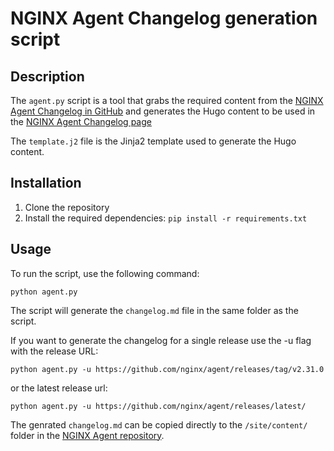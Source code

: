# NGINX Agent Changelog generation script

## Description
The `agent.py` script is a tool that grabs the required content from the [NGINX Agent Changelog in GitHub](https://github.com/nginx/agent/releases) and generates the Hugo content to be used in the [NGINX Agent Changelog page](https://docs.nginx.com/nginx-agent/changelog/)

The `template.j2` file is the Jinja2 template used to generate the Hugo content.

## Installation
1. Clone the repository
2. Install the required dependencies: `pip install -r requirements.txt`

## Usage
To run the script, use the following command:

`python agent.py`

The script will generate the `changelog.md` file in the same folder as the script.

If you want to generate the changelog for a single release use the -u flag with the release URL:

`python agent.py -u https://github.com/nginx/agent/releases/tag/v2.31.0`

or the latest release url:

`python agent.py -u https://github.com/nginx/agent/releases/latest/`

The genrated `changelog.md` can be copied directly to the `/site/content/` folder in the [NGINX Agent repository](https://github.com/nginx/agent/tree/main/site/content).
